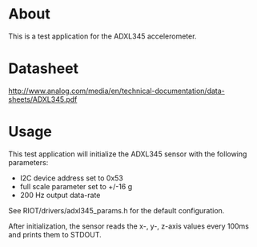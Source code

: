 # About
This is a test application for the ADXL345 accelerometer.

# Datasheet
http://www.analog.com/media/en/technical-documentation/data-sheets/ADXL345.pdf

# Usage
This test application will initialize the ADXL345 sensor with the following parameters:
 - I2C device address set to 0x53
 - full scale parameter set to +/-16 g
 - 200 Hz output data-rate

See RIOT/drivers/adxl345_params.h for the default configuration.

After initialization, the sensor reads the x-, y-, z-axis values every 100ms
and prints them to STDOUT.
